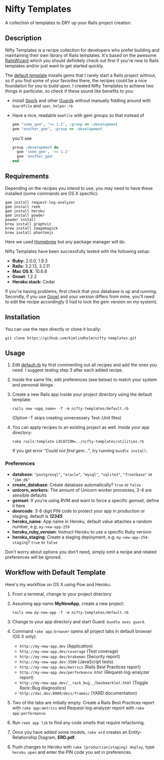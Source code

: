 Nifty Templates
===============

A collection of templates to DRY up your Rails project creation.

## Description

Nifty Templates is a recipe collection for developers who prefer building and maintaining their own library of Rails templates. It's based on the awesome [RailsWizard](http://railswizard.org/) which you should definitely check out first if you're new to Rails templates and/or just want to get started quickly.

The [default template](default.rb) installs gems that I rarely start a Rails project without, so if you find some of your favorites there, the recipes could be a nice foundation for you to build upon. I created Nifty Templates to achieve two things in particular, so check if these sound like benefits to you:

* Install [Spork](https://github.com/sporkrb/spork) and other [Guards](https://github.com/guard/guard/wiki/List-of-available-Guards) without manually fiddling around with `Guardfile` and `spec_helper.rb`
* Have a nice, readable `Gemfile` with gem groups so that instead of

    ```ruby
    gem "some_gem", ">= 1.2", :group => :development
    gem "another_gem", :group => :development
    ```

  you'll see

    ```ruby
    group :development do
      gem 'some_gem', '>= 1.2'
      gem 'another_gem'
    end
    ```

## Requirements

Depending on the recipes you intend to use, you may need to have these installed (some commands are OS X specific):

    gem install request-log-analyzer
    gem install reek
    gem install heroku
    gem install powder
    powder install
    brew install graphviz
    brew install imagemagick
    brew install phantomjs

Here we used [Homebrew](http://mxcl.github.io/homebrew/) but any package manager will do.

Nifty Templates have been successfully tested with the following setup:

* __Ruby:__ 2.0.0, 1.9.3
* __Rails:__ 3.2.13, 3.2.11
* __Mac OS X__: 10.6.8
* __Growl:__ 1.2.2
* __Heroku stack:__ Cedar

If you're having problems, first check that your database is up and running. Secondly, if you use [Growl](http://growl.info/) and your version differs from mine, you'll need to edit the recipe accordingly (I had to lock the gem version on my system).

## Installation

You can use the repo directly or clone it locally:

    git clone https://github.com/kimlindholm/nifty-templates.git

## Usage

1. Edit [default.rb](default.rb) by first commenting out all recipes and add the ones you need. I suggest testing step 3 after each added recipe.

2. Inside the same file, edit preferences (see below) to match your system and personal likings.

3. Create a new Rails app inside your project directory using the default template:

    ```
    rails new <app_name> -T -m nifty-templates/default.rb
    ```

    (Option -T skips creating unnecessary Test::Unit files)

4. You can apply recipes to an existing project as well. Inside your app directory:

    ```
    rake rails:template LOCATION=../nifty-templates/utilities.rb
    ```

    If you get error _"Could not find gem..."_, try running ``bundle install``.

### Preferences

* __database__: ``"postgresql"``, ``"oracle"``, ``"mysql"``, ``"sqlite3"``, ``"frontbase"`` or ``"ibm_db"``
* __create_database__: Create database automatically? ``true`` or ``false``
* __unicorn_workers__: The amount of Unicorn worker processes, 2-4 are sensible defaults
* __gemset__: If you're using RVM and want to force a specific gemset, define it here
* __doorcode__: 3-6 digit PIN code to protect your app in production or staging, default is __*12345*__
* __heroku_name__: App name in Heroku, default value attaches a random number, e.g. ``my-new-app-259``
* __heroku_ruby_version__: Instruct Heroku to use a specific Ruby version
* __heroku_staging__: Create a staging deployment, e.g. ``my-new-app-259-staging``? ``true`` or ``false``

Don't worry about options you don't need, simply omit a recipe and related preferences will be ignored.

## Workflow with Default Template

Here's my workflow on OS X using Pow and Heroku.

1. From a terminal, change to your project directory.

2. Assuming app name __MyNewApp__, create a new project:

    ```
    rails new my-new-app -T -m nifty-templates/default.rb
    ```

3. Change to your app directory and start Guard: ``bundle exec guard``.

4. Command ``rake app:browser`` opens all project tabs in default browser (OS X only):
    * ``http://my-new-app.dev`` (Application)
    * ``http://my-new-app.dev/coverage`` (Test coverage)
    * ``http://my-new-app.dev/brakeman`` (Security report)
    * ``http://my-new-app.dev:3500`` (JavaScript tests)
    * ``http://my-new-app.dev/metrics`` (Rails Best Practices report)
    * ``http://my-new-app.dev/performance.html`` (Request-log-analyzer report)
    * ``http://my-new-app.dev/__rack_bug__/bookmarklet.html`` (Toggle Rack::Bug diagnostics)
    * ``http://doc.dev:8000/docs/frames/`` (YARD documentation)

5. Two of the tabs are initially empty. Create a Rails Best Practices report with ``rake app:metrics`` and Request-log-analyzer report with ``rake app:performance``.

6. Run ``reek app lib`` to find any code smells that require refactoring.

7. Once you have added some models, ``rake erd`` creates an Entity-Relationship Diagram, __ERD.pdf__.

8. Push changes to Heroku with ``rake [production|staging] deploy``, type ``heroku open`` and enter the PIN code you set in preferences.
